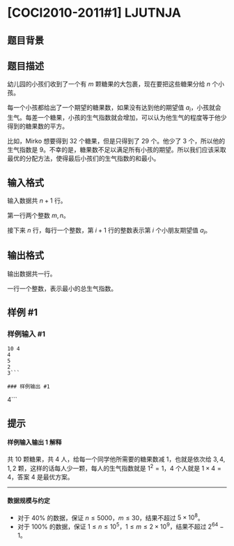 # [COCI2010-2011#1] LJUTNJA

## 题目背景



## 题目描述

幼儿园的小孩们收到了一个有 $m$ 颗糖果的大包裹，现在要把这些糖果分给 $n$ 个小孩。

每一个小孩都给出了一个期望的糖果数，如果没有达到他的期望值 $a_i$，小孩就会生气。每差一个糖果，小孩的生气指数就会增加，可以认为他生气的程度等于他少得到的糖果数的平方。

比如，Mirko 想要得到 $32$ 个糖果，但是只得到了 $29$ 个。他少了 $3$ 个，所以他的生气指数是 $9$。不幸的是，糖果数不足以满足所有小孩的期望。所以我们应该采取最优的分配方法，使得最后小孩们的生气指数的和最小。

## 输入格式

输入数据共 $n+1$ 行。

第一行两个整数 $m,n$。
 
接下来 $n$ 行，每行一个整数，第 $i+1$ 行的整数表示第 $i$ 个小朋友期望值 $a_i$。

## 输出格式

输出数据共一行。

一行一个整数，表示最小的总生气指数。

## 样例 #1

### 样例输入 #1
```
10 4
4
5
2
3```

### 样例输出 #1

```
4```

## 提示

#### 样例输入输出 1 解释

共 $10$ 颗糖果，共 $4$ 人，给每一个同学他所需要的糖果数减 $1$，也就是依次给 $3,4,1,2$ 颗，这样的话每人少一颗，每人的生气指数就是 $1^2=1$，$4$ 个人就是 $1 \times 4=4$，答案 $4$ 是最优方案。

---

#### 数据规模与约定

- 对于 $40 \%$ 的数据，保证 $n \leq 5000$，$m \leq 30$，结果不超过 $5 \times 10^8$。
- 对于 $100 \%$ 的数据，保证 $1 \leq n \leq 10^5$，$1 \leq m \leq 2 \times {10}^9$，结果不超过 $2^{64}-1$。
